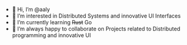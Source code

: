 - 👋 Hi, I’m @aaly
- 👀 I’m interested in Distributed Systems and innovative UI Interfaces
- 🌱 I’m currently learning <s>Rust</s> Go
- 💞️ I’m always happy to collaborate on Projects related to Distributed programming and innovative UI
